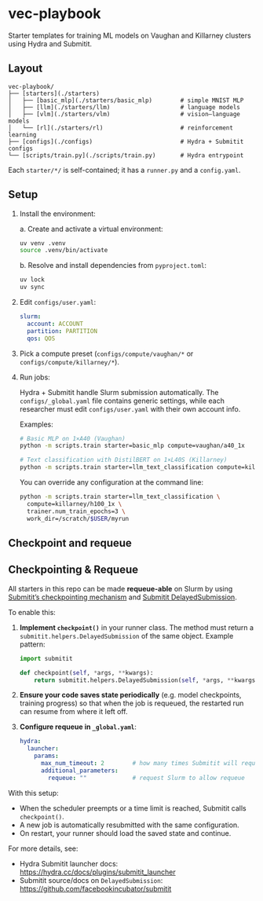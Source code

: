 # vec-playbook

Starter templates for training ML models on Vaughan and Killarney clusters using
Hydra and Submitit.

## Layout

```
vec-playbook/
├── [starters](./starters)
│   ├── [basic_mlp](./starters/basic_mlp)        # simple MNIST MLP
│   ├── [llm](./starters/llm)                    # language models
│   ├── [vlm](./starters/vlm)                    # vision–language models
│   └── [rl](./starters/rl)                      # reinforcement learning
├── [configs](./configs)                         # Hydra + Submitit configs
└── [scripts/train.py](./scripts/train.py)       # Hydra entrypoint
```

Each `starter/*/` is self-contained; it has a `runner.py` and a `config.yaml`.

## Setup

1. Install the environment:

   a. Create and activate a virtual environment:

   ```bash
   uv venv .venv
   source .venv/bin/activate
   ```

   b. Resolve and install dependencies from `pyproject.toml`:

   ```bash
   uv lock
   uv sync
   ```

2. Edit `configs/user.yaml`:
   ```yaml
   slurm:
     account: ACCOUNT
     partition: PARTITION
     qos: QOS
   ```

3. Pick a compute preset (`configs/compute/vaughan/*` or `configs/compute/killarney/*`).

4. Run jobs:

   Hydra + Submitit handle Slurm submission automatically. The `configs/_global.yaml` file contains generic settings, while each researcher must edit `configs/user.yaml` with their own account info.

   Examples:

   ```bash
   # Basic MLP on 1×A40 (Vaughan)
   python -m scripts.train starter=basic_mlp compute=vaughan/a40_1x

   # Text classification with DistilBERT on 1×L40S (Killarney)
   python -m scripts.train starter=llm_text_classification compute=killarney/l40s_1x
   ```

   You can override any configuration at the command line:

   ```bash
   python -m scripts.train starter=llm_text_classification \
     compute=killarney/h100_1x \
     trainer.num_train_epochs=3 \
     work_dir=/scratch/$USER/myrun
   ```


## Checkpoint and requeue

## Checkpointing & Requeue

All starters in this repo can be made **requeue-able** on Slurm by using
[Submitit’s checkpointing mechanism](https://hydra.cc/docs/plugins/submitit_launcher/#checkpointing)
and [Submitit DelayedSubmission](https://github.com/facebookincubator/submitit).

To enable this:

1. **Implement `checkpoint()`** in your runner class.
   The method must return a `submitit.helpers.DelayedSubmission` of the same object.
   Example pattern:
   ```python
   import submitit

   def checkpoint(self, *args, **kwargs):
       return submitit.helpers.DelayedSubmission(self, *args, **kwargs)
   ```

2. **Ensure your code saves state periodically** (e.g. model checkpoints, training progress)
   so that when the job is requeued, the restarted run can resume from where it left off.

3. **Configure requeue in `_global.yaml`**:
   ```yaml
   hydra:
     launcher:
       params:
         max_num_timeout: 2        # how many times Submitit will requeue
         additional_parameters:
           requeue: ""             # request Slurm to allow requeue
   ```

With this setup:
- When the scheduler preempts or a time limit is reached, Submitit calls `checkpoint()`.
- A new job is automatically resubmitted with the same configuration.
- On restart, your runner should load the saved state and continue.

For more details, see:
- Hydra Submitit launcher docs: https://hydra.cc/docs/plugins/submitit_launcher
- Submitit source/docs on `DelayedSubmission`: https://github.com/facebookincubator/submitit

